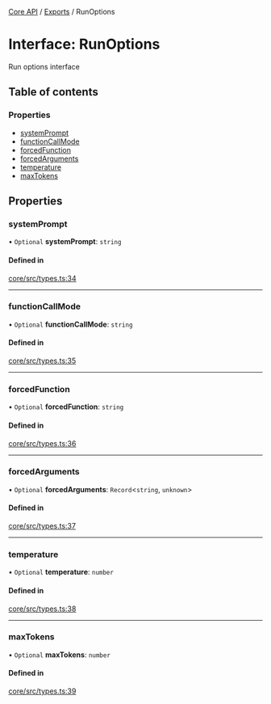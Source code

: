 <!-- 
 ⚠️  AUTO-GENERATED FILE - DO NOT EDIT MANUALLY
 This file is automatically generated by scripts/docs-generator.js
 To make changes, edit the source TypeScript files or update the generator script
-->

[Core API](../../) / [Exports](../modules) / RunOptions

# Interface: RunOptions

Run options interface

## Table of contents

### Properties

- [systemPrompt](RunOptions#systemprompt)
- [functionCallMode](RunOptions#functioncallmode)
- [forcedFunction](RunOptions#forcedfunction)
- [forcedArguments](RunOptions#forcedarguments)
- [temperature](RunOptions#temperature)
- [maxTokens](RunOptions#maxtokens)

## Properties

### systemPrompt

• `Optional` **systemPrompt**: `string`

#### Defined in

[core/src/types.ts:34](https://github.com/woojubb/robota/blob/e9a16308aa7c5860eec707b38c4a69831f29dd9f/packages/core/src/types.ts#L34)

___

### functionCallMode

• `Optional` **functionCallMode**: `string`

#### Defined in

[core/src/types.ts:35](https://github.com/woojubb/robota/blob/e9a16308aa7c5860eec707b38c4a69831f29dd9f/packages/core/src/types.ts#L35)

___

### forcedFunction

• `Optional` **forcedFunction**: `string`

#### Defined in

[core/src/types.ts:36](https://github.com/woojubb/robota/blob/e9a16308aa7c5860eec707b38c4a69831f29dd9f/packages/core/src/types.ts#L36)

___

### forcedArguments

• `Optional` **forcedArguments**: `Record`\<`string`, `unknown`\>

#### Defined in

[core/src/types.ts:37](https://github.com/woojubb/robota/blob/e9a16308aa7c5860eec707b38c4a69831f29dd9f/packages/core/src/types.ts#L37)

___

### temperature

• `Optional` **temperature**: `number`

#### Defined in

[core/src/types.ts:38](https://github.com/woojubb/robota/blob/e9a16308aa7c5860eec707b38c4a69831f29dd9f/packages/core/src/types.ts#L38)

___

### maxTokens

• `Optional` **maxTokens**: `number`

#### Defined in

[core/src/types.ts:39](https://github.com/woojubb/robota/blob/e9a16308aa7c5860eec707b38c4a69831f29dd9f/packages/core/src/types.ts#L39)
